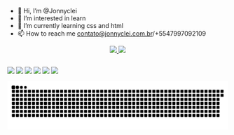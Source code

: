 - 👋 Hi, I’m @Jonnyclei
- 👀 I’m interested in learn
- 🌱 I’m currently learning css and html
- 📫 How to reach me contato@jonnyclei.com.br/+5547997092109

</div>
<div align="center">
  <a href="https://github.com/jonnyclei">
  <img height="180em" src="https://github-readme-stats.vercel.app/api?username=jonnyclei&show_icons=true&theme=dracula&include_all_commits=true&count_private=true"/>
  <img height="0em" src="https://github-readme-stats.vercel.app/api/top-langs/?username=jonnyclei&layout=compact&langs_count=7&theme=dracula"/>
</div>

  ##
 
<div> 
  <a href="https://www.youtube.com/" target="_blank"><img src="https://img.shields.io/badge/YouTube-FF0000?style=for-the-badge&logo=youtube&logoColor=white" target="_blank"></a>
  <a href="https://instagram.com/jonnyclei" target="_blank"><img src="https://img.shields.io/badge/-Instagram-%23E4405F?style=for-the-badge&logo=instagram&logoColor=white" target="_blank"></a>
 	<a href="https://www.twitch.tv/jonnyclei" target="_blank"><img src="https://img.shields.io/badge/Twitch-9146FF?style=for-the-badge&logo=twitch&logoColor=white" target="_blank"></a>
  <a href="https://discord.gg/" target="_blank"><img src="https://img.shields.io/badge/Discord-7289DA?style=for-the-badge&logo=discord&logoColor=white" target="_blank"></a> 
  <a href = "mailto:contato@jonnyclei.com.br"><img src="https://img.shields.io/badge/-Gmail-%23333?style=for-the-badge&logo=gmail&logoColor=white" target="_blank"></a>
  <a href="https://www.linkedin.com/in/jonnyclei" target="_blank"><img src="https://img.shields.io/badge/-LinkedIn-%230077B5?style=for-the-badge&logo=linkedin&logoColor=white" target="_blank"></a> 
 
  ![Snake animation](https://github.com/jonnyclei/jonnyclei/blob/output/github-contribution-grid-snake.svg)
 
</div>
